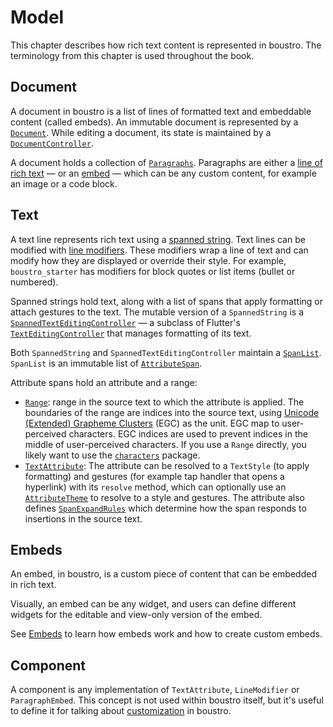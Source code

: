 # Model

This chapter describes how rich text content is represented in boustro.
The terminology from this chapter is used throughout the book.

## Document

A document in boustro is a list of lines of formatted text and embeddable content (called embeds).
An immutable document is represented by a [`Document`](https://pub.dev/documentation/boustro/latest/boustro/Document-class.html).
While editing a document, its state is maintained by a [`DocumentController`](https://pub.dev/documentation/boustro/latest/boustro/Document-class.html).

A document holds a collection of [`Paragraphs`](https://pub.dev/documentation/boustro/latest/boustro/Paragraph-class.html).
Paragraphs are either a [line of rich text](https://pub.dev/documentation/boustro/latest/boustro/TextLine-class.html) —
or an [embed](https://pub.dev/documentation/boustro/latest/boustro/ParagraphEmbed-class.html) —
which can be any custom content, for example an image or a code block.

## Text

A text line represents rich text using a [spanned string](https://pub.dev/documentation/flutter_spanned_controller/latest/flutter_spanned_controller/SpannedString-class.html).
Text lines can be modified with [line modifiers](https://pub.dev/documentation/boustro/latest/boustro/LineModifier-class.html).
These modifiers wrap a line of text and can modify how they are displayed or override their style.
For example, `boustro_starter` has modifiers for block quotes or list items (bullet or numbered).

Spanned strings hold text, along with a list of spans that apply formatting or attach gestures to
the text. The mutable version of a `SpannedString` is a [`SpannedTextEditingController`](https://pub.dev/documentation/flutter_spanned_controller/latest/flutter_spanned_controller/SpannedString-class.html) —
a subclass of Flutter's [`TextEditingController`](https://api.flutter.dev/flutter/widgets/TextEditingController-class.html)
that manages formatting of its text.

Both `SpannedString` and `SpannedTextEditingController` maintain a [`SpanList`](https://pub.dev/documentation/flutter_spanned_controller/latest/flutter_spanned_controller/SpanList-class.html).
`SpanList` is an immutable list of [`AttributeSpan`](https://pub.dev/documentation/flutter_spanned_controller/latest/flutter_spanned_controller/AttributeSpan-class.html).

Attribute spans hold an attribute and a range:

- [`Range`](https://pub.dev/documentation/flutter_spanned_controller/latest/flutter_spanned_controller/Range-class.html):
  range in the source text to which the attribute is applied. The boundaries of the range are
  indices into the source text, using [Unicode (Extended) Grapheme Clusters](https://unicode.org/reports/tr29/)
  (EGC) as the unit. EGC map to user-perceived characters. EGC indices are used to prevent indices
  in the middle of user-perceived characters. If you use a `Range` directly, you likely want to use
  the [`characters`](https://pub.dev/packages/characters) package.
- [`TextAttribute`](https://pub.dev/documentation/flutter_spanned_controller/latest/flutter_spanned_controller/TextAttribute-class.html):
  The attribute can be resolved to a `TextStyle` (to apply formatting) and gestures (for example tap handler that opens a
  hyperlink) with its `resolve` method, which can optionally use an [`AttributeTheme`](https://pub.dev/documentation/flutter_spanned_controller/latest/flutter_spanned_controller/AttributeTheme-class.html)
  to resolve to a style and gestures. The attribute also defines [`SpanExpandRules`](https://pub.dev/documentation/flutter_spanned_controller/latest/flutter_spanned_controller/SpanExpandRules-class.html)
  which determine how the span responds to insertions in the source text.

## Embeds

An embed, in boustro, is a custom piece of content that can be embedded in rich text.

Visually, an embed can be any widget, and users can define different widgets for the editable and view-only version of the embed.

See [Embeds](customization/embeds.md) to learn how embeds work and how to create custom embeds.

## Component

A component is any implementation of `TextAttribute`, `LineModifier` or `ParagraphEmbed`. This
concept is not used within boustro itself, but it's useful to define it for talking about
[customization](customization.md) in boustro.

